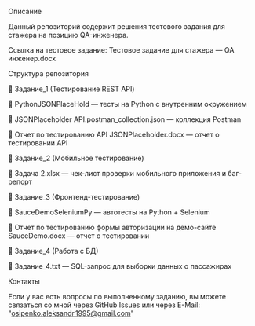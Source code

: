 Описание

Данный репозиторий содержит решения тестового задания для стажера на позицию QA-инженера.

Ссылка на тестовое задание: Тестовое задание для стажера — QA инженер.docx

Структура репозитория

📂 Задание_1 (Тестирование REST API)

📂 PythonJSONPlaceHold — тесты на Python с внутренним окружением

📄 JSONPlaceholder API.postman_collection.json — коллекция Postman

📄 Отчет по тестированию API JSONPlaceholder.docx — отчет о тестировании API

📂 Задание_2 (Мобильное тестирование)

📄 Задача 2.xlsx — чек-лист проверки мобильного приложения и баг-репорт

📂 Задание_3 (Фронтенд-тестирование)

📂 SauceDemoSeleniumPy — автотесты на Python + Selenium

📄 Отчет по тестированию формы авторизации на демо-сайте SauceDemo.docx — отчет о тестировании

📂 Задание_4 (Работа с БД)

📄 Задание_4.txt — SQL-запрос для выборки данных о пассажирах

Контакты

Если у вас есть вопросы по выполненному заданию, вы можете связаться со мной через GitHub Issues или через E-Mail: "osipenko.aleksandr.1995@gmail.com"
